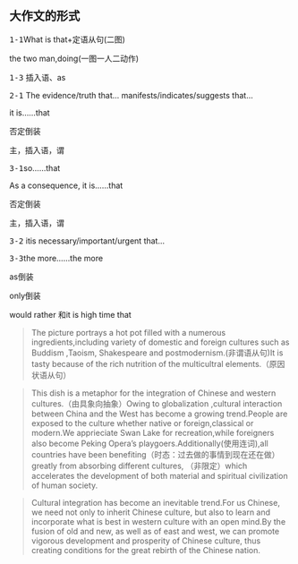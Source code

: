## 大作文的形式

 <kbd>1-1</kbd>What is that+定语从句(二图)
 
 the two man,doing(一图一人二动作)

  <kbd>1-3</kbd> 插入语、as
 
<kbd>2-1</kbd> The evidence/truth that... manifests/indicates/suggests that...

it is……that

否定倒装

主，插入语，谓

<kbd>3-1</kbd>so……that

As a consequence, it is……that

否定倒装

主，插入语，谓

<kbd>3-2</kbd>
itis necessary/important/urgent that...

<kbd>3-3</kbd>the more……the more

as倒装

only倒装

would rather 和it is high time that
> The picture portrays a hot pot filled with a numerous ingredients,including variety of domestic and foreign cultures such as Buddism ,Taoism, Shakespeare and postmodernism.(非谓语从句)It is tasty because of the rich nutrition of the multicultral elements.（原因状语从句）

> This dish is a metaphor for the integration of Chinese and western cultures.（由具象向抽象）Owing to globalization ,cultural interaction between China and the West has become a growing trend.People are exposed to the culture whether native or foreign,classical or modern.We apprieciate Swan Lake for recreation,while foreigners also become Peking Opera’s playgoers.Additionally(使用连词),all countries have been benefiting（时态：过去做的事情到现在还在做） greatly from absorbing different cultures, （非限定）which accelerates the development of both material and spiritual civilization of human society.

> Cultural integration has become an inevitable trend.For us Chinese, we need not only to inherit Chinese culture, but also to learn and incorporate what is best in western culture with an open mind.By the fusion of old and new, as well as of east and west, we can promote vigorous development and prosperity of Chinese culture, thus creating conditions for the great rebirth of the Chinese nation.
